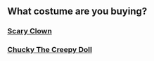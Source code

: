 ## What costume are you buying? 

### [Scary Clown](../Scary-clown/scary-clown.md)
### [Chucky The Creepy Doll](../Party/party.md)
